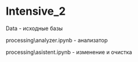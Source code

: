 # Intensive_2

Data - исходные базы

processing\analyzer.ipynb - анализатор

processing\asistent.ipynb - изменение и очистка